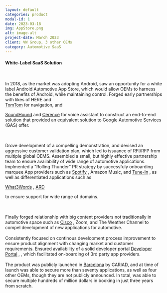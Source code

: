 ```yaml
---
layout: default
categories: product
modal-id: 1
date: 2023-03-18
img: AppStore.png
alt: image-alt
project-date: March 2023
client: VW Group, 3 other OEMs
category: Automotive SaaS
---
```


#### White-Label SaaS Solution

 <div style="text-align: left">

<br>

In 2018, as the market was adopting Android, saw an opportunity for a white label Android Automotive App Store, which would allow OEMs to harness the benefits of Android, while maintaining control. Forged early partnerships with likes of HERE and  
<a href="https://www.tomtom.com/products/tomtom-digital-cockpit/partners/harman-ignite/">TomTom</a>
for navigation, and  
 
<a href="https://www.bloomberg.com/press-releases/2022-11-03/soundhound-and-harman-join-forces-to-deliver-an-effortless-conversational-voice-ai-experience-to-auto-customers">SoundHound</a>
and
<a href="https://cerence.com/news-releases/news-release-details/cerence-voice-enable-vehicle-app-store-platform-harman">Cerence</a> 
for voice assistant to construct an end-to-end solution that provided an equivalent solution to Google Automotive Services (GAS) offer.

<br>
<br>
Drove development of a compelling demonstration, and devised an aggressive customer validation plan, which led to issuance of RFI/RFP from multiple global OEMS. Assembled a small, but highly effective partnership team to ensure availability of wide range of automotive applications.  Implmented a "Rolling Thunder" PR strategy by successfuly onboarding marquee App providers such as 
<a href="https://news.harman.com/releases/harman-and-spotify-collaborate-to-usher-in-new-generation-of-automotive-streaming-experience">Spotify</a>
, Amazon Music, and 
<a href="https://www.auto-innovations.net/news/48572-tunein-and-harman-to-deliver-the-ultimate-audio-streaming-experience-for-automotive-manufacturers">Tune-In</a>
, as well as differentiated applications such as 


<a href="https://what3words.com/news/general/what3words-and-harman-introduce-an-enhanced-navigation-offering">What3Words</a> 
,
<a href="https://news.harman.com/releases/harman-and-ard-to-enrich-the-in-vehicle-multi-media-experience-with-new-collaboration">ARD</a> 

to ensure support for wide range of domains.


<br>
<br>
Finally forged relationship with big content providers not traditionally in automotive space such as 
<a href="https://newsroom.cisco.com/c/r/newsroom/en/us/a/y2023/m06/cisco-partners-with-audi-cariad-and-harman-to-elevate-hybrid-work-innovation-in-automotive.html">Cisco</a> , 
Zoom, and The Weather Channel to compel development of new applications for automotive.  


<br>
<br>
Consistently focused on continous development process improvement to ensure product alignment with changing market and customer requirements.  Ensured availability of a solid 
developer portal
<a href="https://www.just-auto.com/interview/harman-offers-hub-for-android-automotive-developers/">Developer Portal</a> , 
, which facilitated on-boarding of 3rd party app providers.



<br>
<br>
The product was publicly launched in 
<a href="https://cariad.technology/de/en/news/stories/launch-application-store-for-volkswagen-group.html">Barcelona</a>
by  CARIAD, and at time of launch was able to secure more than seventy applications, as well as four other OEMs, though they are not publicly announced.  In total, was able to secure multiple hundreds of million dollars in booking in just three years from scratch.  


